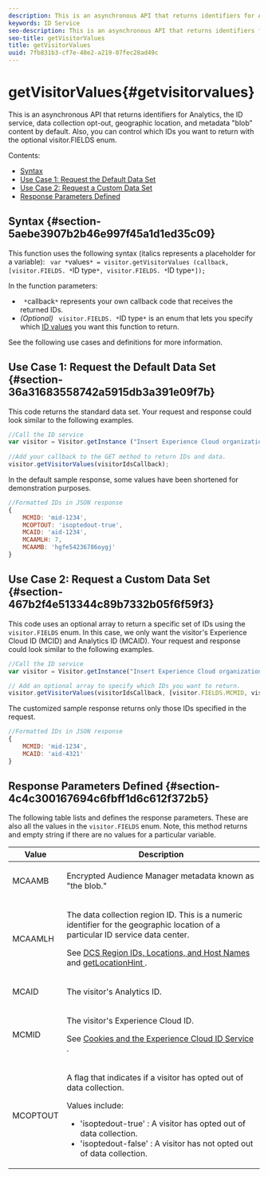 ```yaml
---
description: This is an asynchronous API that returns identifiers for Analytics, the ID service, data collection opt-out, geographic location, and metadata "blob" content by default. Also, you can control which IDs you want to return with the optional visitor.FIELDS enum.
keywords: ID Service
seo-description: This is an asynchronous API that returns identifiers for Analytics, the ID service, data collection opt-out, geographic location, and metadata "blob" content by default. Also, you can control which IDs you want to return with the optional visitor.FIELDS enum.
seo-title: getVisitorValues
title: getVisitorValues
uuid: 7fb831b3-cf7e-40e2-a219-07fec28ad49c
---
```


# getVisitorValues{#getvisitorvalues}

This is an asynchronous API that returns identifiers for Analytics, the ID service, data collection opt-out, geographic location, and metadata "blob" content by default. Also, you can control which IDs you want to return with the optional visitor.FIELDS enum.

Contents:

<ul class="simplelist"> 
 <li> <a href="../../mcvid-library/mcvid-get-set/mcvid-getvisitorvalues.md#section-5aebe3907b2b46e997f45a1d1ed35c09" format="dita" scope="local"> Syntax </a> </li> 
 <li> <a href="../../mcvid-library/mcvid-get-set/mcvid-getvisitorvalues.md#section-36a31683558742a5915db3a391e09f7b" format="dita" scope="local"> Use Case 1: Request the Default Data Set </a> </li> 
 <li> <a href="../../mcvid-library/mcvid-get-set/mcvid-getvisitorvalues.md#section-467b2f4e513344c89b7332b05f6f59f3" format="dita" scope="local"> Use Case 2: Request a Custom Data Set </a> </li> 
 <li> <a href="../../mcvid-library/mcvid-get-set/mcvid-getvisitorvalues.md#section-4c4c300167694c6fbff1d6c612f372b5" format="dita" scope="local"> Response Parameters Defined </a> </li> 
</ul>

## Syntax {#section-5aebe3907b2b46e997f45a1d1ed35c09}

This function uses the following syntax (italics represents a placeholder for a variable): ` var *`values`* = visitor.getVisitorValues (callback, [visitor.FIELDS. *`ID type`*, visitor.FIELDS. *`ID type`*]);`

In the function parameters:

* ` *`callback`*` represents your own callback code that receives the returned IDs. 
* *(Optional)* ` visitor.FIELDS. *`ID type`*` is an enum that lets you specify which [ID values](../../mcvid-library/mcvid-get-set/mcvid-getvisitorvalues.md#section-4c4c300167694c6fbff1d6c612f372b5) you want this function to return.

See the following use cases and definitions for more information.

## Use Case 1: Request the Default Data Set {#section-36a31683558742a5915db3a391e09f7b}

This code returns the standard data set. Your request and response could look similar to the following examples.

```js
//Call the ID service 
var visitor = Visitor.getInstance ("Insert Experience Cloud organization ID here",{...}); 
   
//Add your callback to the GET method to return IDs and data. 
visitor.getVisitorValues(visitorIdsCallback);
```

In the default sample response, some values have been shortened for demonstration purposes.

```js
//Formatted IDs in JSON response 
{ 
    MCMID: 'mid-1234', 
    MCOPTOUT: 'isoptedout-true', 
    MCAID: 'aid-1234', 
    MCAAMLH: 7, 
    MCAAMB: 'hgfe54236786oygj' 
}
```

## Use Case 2: Request a Custom Data Set {#section-467b2f4e513344c89b7332b05f6f59f3}

This code uses an optional array to return a specific set of IDs using the `visitor.FIELDS` enum. In this case, we only want the visitor's Experience Cloud ID (MCID) and Analytics ID (MCAID). Your request and response could look similar to the following examples.

```js
//Call the ID service 
var visitor = Visitor.getInstance("Insert Experience Cloud organization ID here", { ... });

// Add an optional array to specify which IDs you want to return. 
visitor.getVisitorValues(visitorIdsCallback, [visitor.FIELDS.MCMID, visitor.FIELDS.MCAID]);
```

The customized sample response returns only those IDs specified in the request.

```js
//Formatted IDs in JSON response 
{ 
    MCMID: 'mid-1234', 
    MCAID: 'aid-4321' 
}
```

## Response Parameters Defined {#section-4c4c300167694c6fbff1d6c612f372b5}

The following table lists and defines the response parameters. These are also all the values in the `visitor.FIELDS` enum. Note, this method returns and empty string if there are no values for a particular variable.

<table id="table_32D0FEEA76CE4F298EED4B8F5C644232"> 
 <thead> 
  <tr> 
   <th colname="col1" class="entry"> Value </th> 
   <th colname="col2" class="entry"> Description </th> 
  </tr> 
 </thead>
 <tbody> 
  <tr> 
   <td colname="col1"> <p> <span class="codeph"> MCAAMB </span> </p> </td> 
   <td colname="col2"> <p>Encrypted <span class="keyword"> Audience Manager </span> metadata known as "the blob." </p> </td> 
  </tr> 
  <tr> 
   <td colname="col1"> <p> <span class="codeph"> MCAAMLH </span> </p> </td> 
   <td colname="col2"> <p>The data collection region ID. This is a numeric identifier for the geographic location of a particular ID service data center. </p> <p>See <a href="https://marketing.adobe.com/resources/help/en_US/aam/dcs-regions.html" format="https" scope="external"> DCS Region IDs, Locations, and Host Names </a> and <a href="../../mcvid-library/mcvid-get-set/mcvid-getlocationhint.md#reference-a761030ff06c4439946bb56febf42d4c" format="dita" scope="local"> getLocationHint </a>. </p> </td> 
  </tr> 
  <tr> 
   <td colname="col1"> <p> <span class="codeph"> MCAID </span> </p> </td> 
   <td colname="col2"> <p>The visitor's <span class="keyword"> Analytics </span> ID. </p> </td> 
  </tr> 
  <tr> 
   <td colname="col1"> <p> <span class="codeph"> MCMID </span> </p> </td> 
   <td colname="col2"> <p>The visitor's Experience Cloud ID. </p> <p>See <a href="../../mcvid-introduction/mcvid-cookies.md" format="dita" scope="local"> Cookies and the Experience Cloud ID Service </a>. </p> </td> 
  </tr> 
  <tr> 
   <td colname="col1"> <p> <span class="codeph"> MCOPTOUT </span> </p> </td> 
   <td colname="col2"> <p>A flag that indicates if a visitor has opted out of data collection. </p> <p>Values include: </p> <p> 
     <ul id="ul_E82431DE12B449F8822499364B363798"> 
      <li id="li_2BAB7C15A38A408E8FC4B85E70B66E46"> <span class="codeph"> 'isoptedout-true' </span>: A visitor has opted out of data collection. </li> 
      <li id="li_BB80AE4CEBC44166BC04428B212FEF51"> <span class="codeph"> 'isoptedout-false' </span>: A visitor has not opted out of data collection. </li> 
     </ul> </p> </td> 
  </tr> 
 </tbody> 
</table>

